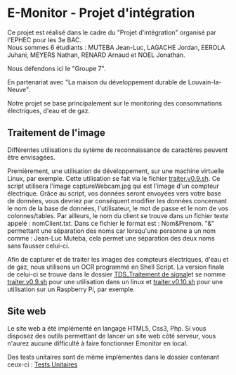 # E-Monitor - Projet d'intégration

Ce projet est réalisé dans le cadre du "Projet d'intégration" organisé par l'EPHEC pour les 3e BAC.      
Nous sommes 6 étudiants : MUTEBA Jean-Luc, LAGACHE Jordan, EEROLA Juhani, MEYERS Nathan, RENARD Arnaud et NOEL Jonathan.      

Nous défendons ici le "Groupe 7".                

En partenariat avec "La maison du développement durable de Louvain-la-Neuve".            



Notre projet se base principalement sur le monitoring des consommations électriques, d'eau et de gaz.      



## Traitement de l'image

Différentes utilisations du sytème de reconnaissance de caractères peuvent être envisagées.  

Premièrement, une utilisation de développement, sur une machine virtuelle Linux, par exemple. Cette utilisation se fait via le fichier [traiter.v0.9.sh](https://github.com/jonathannoel/Projet_Integration_Developpement_Durable/blob/master/TDS_TraitementImage/traiter.v0.9.sh). Ce script utilisera l'image captureWebcam.jpg qui est l'image d'un compteur électrique. Grâce au script, vos données seront envoyées vers votre base de données, vous devriez par conséquent modifier les données concernant le nom de la base de données, l'utilisateur, le mot de passe et le nom de vos colonnes/tables. Par ailleurs, le nom du client se trouve dans un fichier texte appelé : nomClient.txt. Dans ce fichier le format est : Nom&Prenom. "&" permettant une séparation des noms car lorsqu'une personne a un nom comme : Jean-Luc Muteba, cela permet une séparation des deux noms sans fausser celui-ci. 

Afin de capturer et de traiter les images des compteurs électriques, d'eau et de gaz, nous utilisons un OCR programmé en Shell Script. La version finale de celui-ci se trouve dans le dossier [TDS_Traitement de signal]( https://github.com/jonathannoel/Projet_Integration_Developpement_Durable/tree/master/TDS_TraitementImage)et se nomme [traiter.v0.9.sh](https://github.com/jonathannoel/Projet_Integration_Developpement_Durable/blob/master/TDS_TraitementImage/traiter.v0.9.sh) pour une utilisation dans un linux et [traiter.v0.10.sh](https://github.com/jonathannoel/Projet_Integration_Developpement_Durable/blob/master/TDS_TraitementImage/traiter.v0.10.sh) pour une utilisation sur un Raspberry Pi, par exemple.    


## Site web

Le site web a été implémenté en langage HTML5, Css3, Php. Si vous disposez des outils permettant de lancer un site web côté serveur, vous n'aurez aucune difficulté à faire fonctionner Emonitor en local. 

Des tests unitaires sont de même implémentés dans le dossier contenant ceux-ci : [Tests Unitaires](https://github.com/jonathannoel/Projet_Integration_Developpement_Durable/tree/master/Source%20code/tests)
